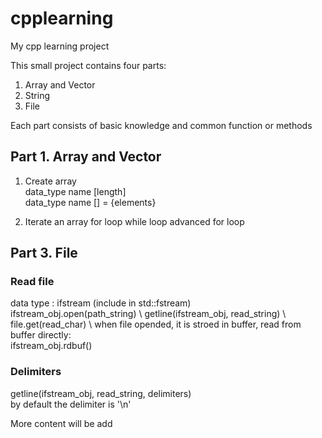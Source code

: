# cpplearning
My cpp learning project

This small project contains four parts:
1. Array and Vector
2. String
3. File

Each part consists of basic knowledge and common function or methods

## Part 1. Array and Vector
1. Create array \
data_type name [length]\
data_type name [] = {elements}

2. Iterate an array
for loop
while loop
advanced for loop

## Part 3. File
### Read file

data type : ifstream (include in std::fstream) \
ifstream_obj.open(path_string) \ 
getline(ifstream_obj, read_string) \ 
file.get(read_char) \ 
when file opended, it is stroed in buffer, read from buffer directly: \
ifstream_obj.rdbuf()

### Delimiters
getline(ifstream_obj, read_string, delimiters) \
by default the delimiter is '\n'

More content will be add
